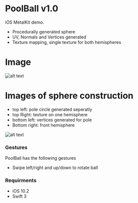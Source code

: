 # PoolBall v1.0

iOS MetalKit demo.

  - Procedurally generated sphere
  - UV, Normals and Vertices generated
  - Texture mapping, single texture for both hemispheres

# Image

![alt text](http://www.tonymonckton.co.uk/github/poolball.png)

# Images of sphere construction
* top left: pole circle generated seperatly
* top Right: texture on one hemisphere
* bottom left: vertices generated for pole
* Bottom right: front hemisphere

![alt text](http://www.tonymonckton.co.uk/github/poolball2.png)


### Gestures
PoolBall has the following gestures
* Swipe left/right and up/down to rotate ball

### Requirments
* iOS 10.2
* Swift 3
